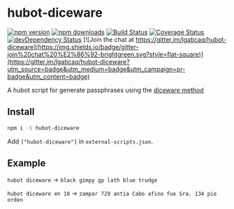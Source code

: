 # hubot-diceware

[![npm version](https://img.shields.io/npm/v/hubot-diceware.svg?style=flat-square)](https://www.npmjs.com/package/hubot-diceware)
[![npm downloads](https://img.shields.io/npm/dm/hubot-diceware.svg?style=flat-square)](https://www.npmjs.com/package/hubot-diceware)
[![Build Status](https://img.shields.io/travis/lgaticaq/hubot-diceware.svg?style=flat-square)](https://travis-ci.org/lgaticaq/hubot-diceware)
[![Coverage Status](https://img.shields.io/coveralls/lgaticaq/hubot-diceware/master.svg?style=flat-square)](https://coveralls.io/github/lgaticaq/hubot-diceware?branch=master)
[![devDependency Status](https://img.shields.io/david/dev/lgaticaq/hubot-diceware.svg?style=flat-square)](https://david-dm.org/lgaticaq/hubot-diceware#info=devDependencies)
[![Join the chat at https://gitter.im/lgaticaq/hubot-diceware](https://img.shields.io/badge/gitter-join%20chat%20%E2%86%92-brightgreen.svg?style=flat-square)](https://gitter.im/lgaticaq/hubot-diceware?utm_source=badge&utm_medium=badge&utm_campaign=pr-badge&utm_content=badge)

A hubot script for generate passphrases using the [diceware method](http://world.std.com/~reinhold/diceware.html)

## Install

```bash
npm i -S hubot-diceware
```

Add `["hubot-diceware"]` in `external-scripts.json`.

## Example

`hubot diceware` -> `black gimpy gp lath blue trudge`

`hubot diceware en 10` -> `zampar 729 antia Cabo afino fue Sra. 134 pie orden`
